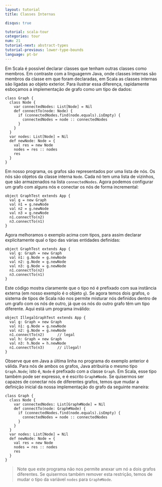 ```yaml
---
layout: tutorial
title: Classes Internas

disqus: true

tutorial: scala-tour
categories: tour
num: 21
tutorial-next: abstract-types
tutorial-previous: lower-type-bounds
language: pt-br
---
```


Em Scala é possível declarar classes que tenham outras classes como membros. Em contraste com a linguagenm Java, onde classes internas são membros da classe em que foram declaradas, em Scala as classes internas são ligadas ao objeto exterior. Para ilustrar essa diferença, rapidamente esboçamos a implementação de grafo como um tipo de dados:

```tut
class Graph {
  class Node {
    var connectedNodes: List[Node] = Nil
    def connectTo(node: Node) {
      if (connectedNodes.find(node.equals).isEmpty) {
        connectedNodes = node :: connectedNodes
      }
    }
  }
  var nodes: List[Node] = Nil
  def newNode: Node = {
    val res = new Node
    nodes = res :: nodes
    res
  }
}
```

Em nosso programa, os grafos são representados por uma lista de nós. Os nós são objetos da classe interna `Node`. Cada nó tem uma lista de vizinhos, que são armazenados na lista `connectedNodes`. Agora podemos configurar um grafo com alguns nós e conectar os nós de forma incremental:
 
```tut
object GraphTest extends App {
  val g = new Graph
  val n1 = g.newNode
  val n2 = g.newNode
  val n3 = g.newNode
  n1.connectTo(n2)
  n3.connectTo(n1)
}
```

Agora melhoramos o exemplo acima com tipos, para assim declarar explicitamente qual o tipo das várias entidades definidas:
 
```tut
object GraphTest extends App {
  val g: Graph = new Graph
  val n1: g.Node = g.newNode
  val n2: g.Node = g.newNode
  val n3: g.Node = g.newNode
  n1.connectTo(n2)
  n3.connectTo(n1)
}
```

Este código mostra claramente que o tipo nó é prefixado com sua instância externa (em nosso exemplo é o objeto `g`). Se agora temos dois grafos, o sistema de tipos de Scala não nos permite misturar nós definidos dentro de um grafo com os nós de outro, já que os nós do outro grafo têm um tipo diferente.
Aqui está um programa inválido:
 
```tut:fail
object IllegalGraphTest extends App {
  val g: Graph = new Graph
  val n1: g.Node = g.newNode
  val n2: g.Node = g.newNode
  n1.connectTo(n2)      // legal
  val h: Graph = new Graph
  val n3: h.Node = h.newNode
  n1.connectTo(n3)      // illegal!
}
```

Observe que em Java a última linha no programa do exemplo anterior é válida. Para nós de ambos os grafos, Java atribuiria o mesmo tipo `Graph.Node`; isto é, `Node` é prefixado com a classe `Graph`. Em Scala, esse tipo também pode ser expresso, e é escrito `Graph#Node`. Se quisermos ser capazes de conectar nós de diferentes grafos, temos que mudar a definição inicial da nossa implementação do grafo da seguinte maneira:
 
```tut
class Graph {
  class Node {
    var connectedNodes: List[Graph#Node] = Nil
    def connectTo(node: Graph#Node) {
      if (connectedNodes.find(node.equals).isEmpty) {
        connectedNodes = node :: connectedNodes
      }
    }
  }
  var nodes: List[Node] = Nil
  def newNode: Node = {
    val res = new Node
    nodes = res :: nodes
    res
  }
}
```

> Note que este programa não nos permite anexar um nó a dois grafos diferentes. Se quisermos também remover esta restrição, temos de mudar o tipo da variável `nodes` para `Graph#Node`.

